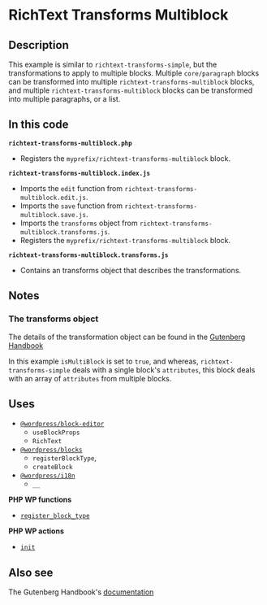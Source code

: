 # RichText Transforms Multiblock

## Description

This example is similar to `richtext-transforms-simple`, but the transformations to apply to multiple blocks. Multiple `core/paragraph` blocks can be transformed into multiple `richtext-transforms-multiblock` blocks, and multiple `richtext-transforms-multiblock` blocks can be transformed into multiple paragraphs, or a list.

## In this code

**`richtext-transforms-multiblock.php`**

- Registers the `myprefix/richtext-transforms-multiblock` block.

**`richtext-transforms-multiblock.index.js`**

- Imports the `edit` function from `richtext-transforms-multiblock.edit.js`.
- Imports the `save` function from `richtext-transforms-multiblock.save.js`.
- Imports the `transforms` object from `richtext-transforms-multiblock.transforms.js`.
- Registers the `myprefix/richtext-transforms-multiblock` block.

**`richtext-transforms-multiblock.transforms.js`**

- Contains an transforms object that describes the transformations.

## Notes

### The transforms object

The details of the transformation object can be found in the [Gutenberg Handbook](https://developer.wordpress.org/block-editor/reference-guides/block-api/block-transforms/#block)

In this example `isMultiBlock` is set to `true`, and whereas, `richtext-transforms-simple` deals with a single block's `attributes`, this block deals with an array of `attributes` from multiple blocks.

## Uses

- [`@wordpress/block-editor`](https://developer.wordpress.org/block-editor/reference-guides/packages/packages-block-editor/)
  - `useBlockProps`
  - `RichText`
- [`@wordpress/blocks`](https://developer.wordpress.org/block-editor/reference-guides/packages/packages-blocks/)
  - `registerBlockType`,
  - `createBlock`
- [`@wordpress/i18n`](https://developer.wordpress.org/block-editor/reference-guides/packages/packages-i18n/)
  - `__`

**PHP WP functions**

- [`register_block_type`](https://developer.wordpress.org/reference/functions/register_block_type/)

**PHP WP actions**

- [`init`](https://developer.wordpress.org/reference/hooks/init/)

## Also see

The Gutenberg Handbook's [documentation](https://developer.wordpress.org/block-editor/reference-guides/block-api/block-transforms/#block)
